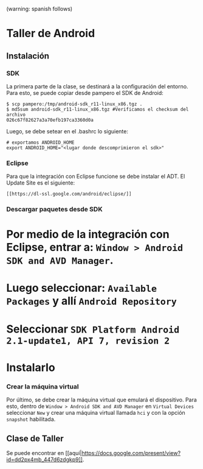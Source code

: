 (warning: spanish follows)

# Taller de Android

## Instalación

### SDK

La primera parte de la clase, se destinará a la configuración del entorno. Para esto, se puede copiar desde pampero el SDK de Android:

    $ scp pampero:/tmp/android-sdk_r11-linux_x86.tgz .
    $ md5sum android-sdk_r11-linux_x86.tgz #Verificamos el checksum del archivo
    026c67f82627a3a70efb197ca3360d0a

Luego, se debe setear en el .bashrc lo siguiente:
    
    # exportamos ANDROID_HOME
    export ANDROID_HOME="<lugar donde descomprimieron el sdk>"

### Eclipse

Para que la integración con Eclipse funcione se debe instalar el ADT. El Update Site es el siguiente:

    [[https://dl-ssl.google.com/android/eclipse/]]

### Descargar paquetes desde SDK

 # Por medio de la integración con Eclipse, entrar a: `Window > Android SDK and AVD Manager`. 
 # Luego seleccionar: `Available Packages` y allí `Android Repository`
 # Seleccionar `SDK Platform Android 2.1-update1, API 7, revision 2`
 # Instalarlo


### Crear la máquina virtual

Por último, se debe crear la máquina virtual que emulará el dispositivo. Para esto, dentro de  `Window > Android SDK and AVD Manager` en `Virtual Devices` seleccionar `New` y crear una máquina virtual llamada `hci` y con la opción `snapshot` habilitada.

## Clase de Taller

Se puede encontrar en [[aquí|https://docs.google.com/present/view?id=dd2px4mb_447d6zdgkp9]].


